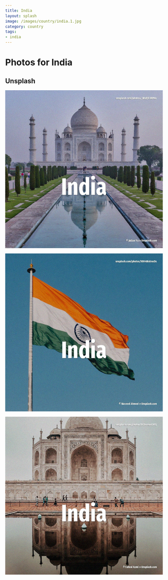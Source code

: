 ```yaml
---
title: India
layout: splash
image: /images/country/india.1.jpg
category: country
tags:
- india
---
```

# Photos for India

## Unsplash

![India](/images/country/india.1.jpg)

![India](/images/country/india.2.jpg)

![India](/images/country/india.3.jpg)